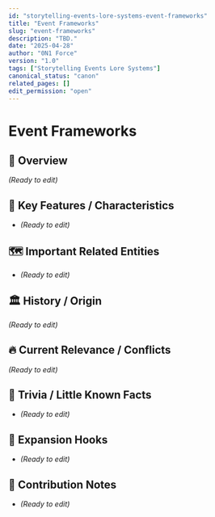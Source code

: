 ```yaml
---
id: "storytelling-events-lore-systems-event-frameworks"
title: "Event Frameworks"
slug: "event-frameworks"
description: "TBD."
date: "2025-04-28"
author: "0N1 Force"
version: "1.0"
tags: ["Storytelling Events Lore Systems"]
canonical_status: "canon"
related_pages: []
edit_permission: "open"
---
```


# Event Frameworks

## 📖 Overview
_(Ready to edit)_

## 🧩 Key Features / Characteristics
- _(Ready to edit)_

## 🗺️ Important Related Entities
- _(Ready to edit)_

## 🏛 History / Origin
_(Ready to edit)_

## 🔥 Current Relevance / Conflicts
_(Ready to edit)_

## 🎯 Trivia / Little Known Facts
- _(Ready to edit)_

## 🚀 Expansion Hooks
- _(Ready to edit)_

## 🚀 Contribution Notes
- _(Ready to edit)_
